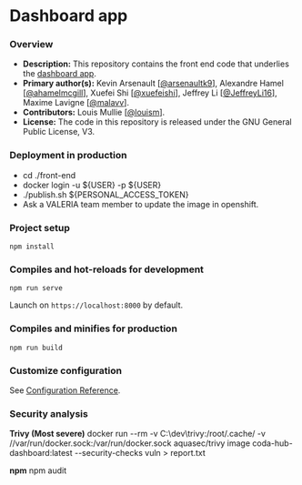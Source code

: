 # Dashboard app

### Overview

- **Description:** This repository contains the front end code that underlies the [dashboard app](https://github.com/coda-platform/dashboard-app). 
- **Primary author(s):** Kevin Arsenault [[@arsenaultk9](https://github.com/arsenaultk9)], Alexandre Hamel [[@ahamelmcgill](https://github.com/ahamelmcgill)], Xuefei Shi [[@xuefeishi](https://github.com/xuefeishi)], Jeffrey Li [[@JeffreyLi16](https://github.com/JeffreyLi16)], Maxime Lavigne [[@malavv](https://github.com/malavv)].
- **Contributors:** Louis Mullie [[@louism](https://github.com/louismullie)].
- **License:** The code in this repository is released under the GNU General Public License, V3.

### Deployment in production

- cd ./front-end
- docker login -u ${USER} -p ${USER}
- ./publish.sh ${PERSONAL_ACCESS_TOKEN}
- Ask a VALERIA team member to update the image in openshift.

### Project setup

```
npm install
```

### Compiles and hot-reloads for development

```
npm run serve
```

Launch on `https://localhost:8000` by default.

### Compiles and minifies for production

```
npm run build
```

### Customize configuration

See [Configuration Reference](https://cli.vuejs.org/config/).

### Security analysis

**Trivy (Most severe)**
docker run --rm -v C:\dev\trivy:/root/.cache/ -v //var/run/docker.sock:/var/run/docker.sock  aquasec/trivy image coda-hub-dashboard:latest --security-checks vuln > report.txt

**npm**
npm audit
